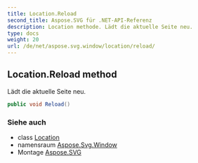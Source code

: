 ```yaml
---
title: Location.Reload
second_title: Aspose.SVG für .NET-API-Referenz
description: Location methode. Lädt die aktuelle Seite neu.
type: docs
weight: 20
url: /de/net/aspose.svg.window/location/reload/
---
```

## Location.Reload method

Lädt die aktuelle Seite neu.

```csharp
public void Reload()
```

### Siehe auch

* class [Location](../)
* namensraum [Aspose.Svg.Window](../../location/)
* Montage [Aspose.SVG](../../../)


